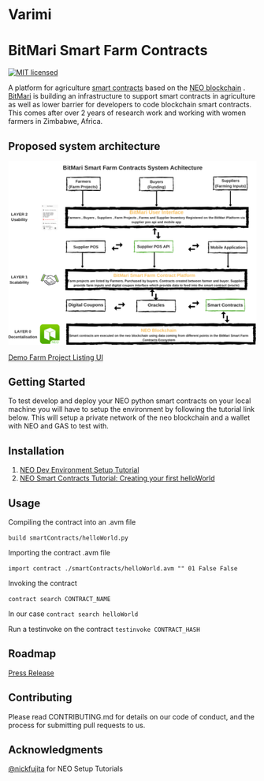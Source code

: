 # Varimi
# BitMari Smart Farm Contracts 

[![MIT licensed](https://img.shields.io/badge/license-MIT-blue.svg)](https://github.com/lightningnetwork/lnd/blob/master/LICENSE) 


A platform for agriculture [smart contracts](https://en.wikipedia.org/wiki/Smart_contract) based on the [NEO blockchain](https://neo.org/) . 
[BitMari](https://www.bitmari.com) is building an infrastructure to support smart contracts  in agriculture as well as lower barrier for developers to code blockchain smart contracts. This comes after over 2 years of research work and working with women farmers in Zimbabwe, Africa.

## Proposed system architecture 

<img src="https://github.com/BitMari/varimi/blob/master/assets/proposed%20system%20architecture.png" alt="BitMari Smart Farm Contracts" width="620">

[Demo Farm Project Listing UI](https://www.bitmari.com/smartfarmcontract/public/project)

## Getting Started

To test develop and deploy your NEO python smart contracts on your local machine you will have to setup the environment by following the tutorial link below.
This will setup a private network of the neo blockchain and a wallet with NEO and GAS to test with.

## Installation

1. [NEO Dev Environment Setup Tutorial](https://medium.com/@nickfujita/neo-dev-environment-setup-tutorial-e495f5364ada)
2. [NEO Smart Contracts Tutorial: Creating your first helloWorld](https://medium.com/@nickfujita/neo-smart-contracts-tutorial-helloworld-13ecc19b31fe)

## Usage

Compiling the contract into an .avm file 

```build smartContracts/helloWorld.py```

Importing the contract .avm file 

```import contract ./smartContracts/helloWorld.avm "" 01 False False```

Invoking the contract

```contract search CONTRACT_NAME```

In our case 
```contract search helloWorld```

Run a testinvoke on the contract
```testinvoke CONTRACT_HASH```

## Roadmap 

[Press Release](https://medium.com/@bitmari_/bitmari-to-launch-smart-farm-contracts-to-aid-in-agricultural-funding-in-africa-based-on-the-neo-8df26f0b3347)
 

## Contributing

Please read CONTRIBUTING.md for details on our code of conduct, and the process for submitting pull requests to us.


## Acknowledgments

[@nickfujita](https://medium.com/@nickfujita) for NEO Setup Tutorials 


